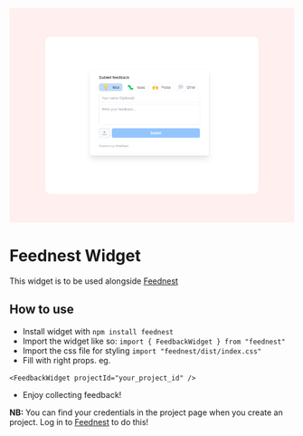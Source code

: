 <p align="center">
  <img src="public/banner.png" alt="Next.js and TypeScript">
</p>


# Feednest Widget
This widget is to be used alongside [Feednest](https://feednest.vercel.app)

## How to use
- Install widget with ```npm install feednest ```
- Import the widget like so: ```import { FeedbackWidget } from "feednest" ```
- Import the css file for styling ```import "feednest/dist/index.css"```
- Fill with right props. eg.

```tsx 
<FeedbackWidget projectId="your_project_id" />
```

- Enjoy collecting feedback!

**NB:** You can find your credentials in the project page when you create an project. Log in to [Feednest](https://feednest.vercel.app) to do this!